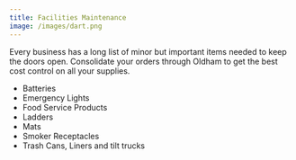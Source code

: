 ```yaml
---
title: Facilities Maintenance
image: /images/dart.png
---
```

Every business has a long list of minor but important items needed to keep the doors open. Consolidate your orders through Oldham to get the best cost control on all your supplies.

<ul>
  <li>Batteries</li>
  <li>Emergency Lights</li>
  <li>Food Service Products</li>
  <li>Ladders</li>
  <li>Mats</li>
  <li>Smoker Receptacles</li>
  <li>Trash Cans, Liners and tilt trucks</li>
</ul>
